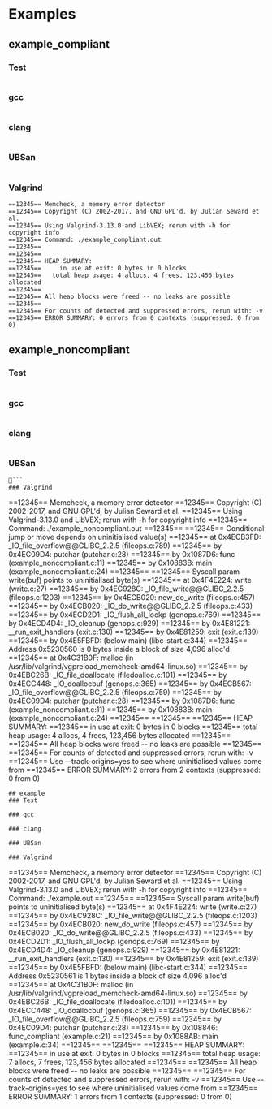 # Examples
## example_compliant
### Test
```
 
```
### gcc
```
```
### clang
```
```
### UBSan
```
 
```
### Valgrind
```
==12345== Memcheck, a memory error detector
==12345== Copyright (C) 2002-2017, and GNU GPL'd, by Julian Seward et al.
==12345== Using Valgrind-3.13.0 and LibVEX; rerun with -h for copyright info
==12345== Command: ./example_compliant.out
==12345== 
 ==12345== 
==12345== HEAP SUMMARY:
==12345==     in use at exit: 0 bytes in 0 blocks
==12345==   total heap usage: 4 allocs, 4 frees, 123,456 bytes allocated
==12345== 
==12345== All heap blocks were freed -- no leaks are possible
==12345== 
==12345== For counts of detected and suppressed errors, rerun with: -v
==12345== ERROR SUMMARY: 0 errors from 0 contexts (suppressed: 0 from 0)
```
## example_noncompliant
### Test
```
 
```
### gcc
```
```
### clang
```
```
### UBSan
```
```
### Valgrind
```
==12345== Memcheck, a memory error detector
==12345== Copyright (C) 2002-2017, and GNU GPL'd, by Julian Seward et al.
==12345== Using Valgrind-3.13.0 and LibVEX; rerun with -h for copyright info
==12345== Command: ./example_noncompliant.out
==12345== 
==12345== Conditional jump or move depends on uninitialised value(s)
==12345==    at 0x4ECB3FD: _IO_file_overflow@@GLIBC_2.2.5 (fileops.c:789)
==12345==    by 0x4EC09D4: putchar (putchar.c:28)
==12345==    by 0x1087D6: func (example_noncompliant.c:11)
==12345==    by 0x10883B: main (example_noncompliant.c:24)
==12345== 
==12345== Syscall param write(buf) points to uninitialised byte(s)
==12345==    at 0x4F4E224: write (write.c:27)
==12345==    by 0x4EC928C: _IO_file_write@@GLIBC_2.2.5 (fileops.c:1203)
==12345==    by 0x4ECB020: new_do_write (fileops.c:457)
==12345==    by 0x4ECB020: _IO_do_write@@GLIBC_2.2.5 (fileops.c:433)
==12345==    by 0x4ECD2D1: _IO_flush_all_lockp (genops.c:769)
==12345==    by 0x4ECD4D4: _IO_cleanup (genops.c:929)
==12345==    by 0x4E81221: __run_exit_handlers (exit.c:130)
==12345==    by 0x4E81259: exit (exit.c:139)
==12345==    by 0x4E5FBFD: (below main) (libc-start.c:344)
==12345==  Address 0x5230560 is 0 bytes inside a block of size 4,096 alloc'd
==12345==    at 0x4C31B0F: malloc (in /usr/lib/valgrind/vgpreload_memcheck-amd64-linux.so)
==12345==    by 0x4EBC26B: _IO_file_doallocate (filedoalloc.c:101)
==12345==    by 0x4ECC448: _IO_doallocbuf (genops.c:365)
==12345==    by 0x4ECB567: _IO_file_overflow@@GLIBC_2.2.5 (fileops.c:759)
==12345==    by 0x4EC09D4: putchar (putchar.c:28)
==12345==    by 0x1087D6: func (example_noncompliant.c:11)
==12345==    by 0x10883B: main (example_noncompliant.c:24)
==12345== 
 ==12345== 
==12345== HEAP SUMMARY:
==12345==     in use at exit: 0 bytes in 0 blocks
==12345==   total heap usage: 4 allocs, 4 frees, 123,456 bytes allocated
==12345== 
==12345== All heap blocks were freed -- no leaks are possible
==12345== 
==12345== For counts of detected and suppressed errors, rerun with: -v
==12345== Use --track-origins=yes to see where uninitialised values come from
==12345== ERROR SUMMARY: 2 errors from 2 contexts (suppressed: 0 from 0)
```
## example
### Test
```
  
```
### gcc
```
```
### clang
```
```
### UBSan
```
  
```
### Valgrind
```
==12345== Memcheck, a memory error detector
==12345== Copyright (C) 2002-2017, and GNU GPL'd, by Julian Seward et al.
==12345== Using Valgrind-3.13.0 and LibVEX; rerun with -h for copyright info
==12345== Command: ./example.out
==12345== 
==12345== Syscall param write(buf) points to uninitialised byte(s)
==12345==    at 0x4F4E224: write (write.c:27)
==12345==    by 0x4EC928C: _IO_file_write@@GLIBC_2.2.5 (fileops.c:1203)
==12345==    by 0x4ECB020: new_do_write (fileops.c:457)
==12345==    by 0x4ECB020: _IO_do_write@@GLIBC_2.2.5 (fileops.c:433)
==12345==    by 0x4ECD2D1: _IO_flush_all_lockp (genops.c:769)
==12345==    by 0x4ECD4D4: _IO_cleanup (genops.c:929)
==12345==    by 0x4E81221: __run_exit_handlers (exit.c:130)
==12345==    by 0x4E81259: exit (exit.c:139)
==12345==    by 0x4E5FBFD: (below main) (libc-start.c:344)
==12345==  Address 0x5230561 is 1 bytes inside a block of size 4,096 alloc'd
==12345==    at 0x4C31B0F: malloc (in /usr/lib/valgrind/vgpreload_memcheck-amd64-linux.so)
==12345==    by 0x4EBC26B: _IO_file_doallocate (filedoalloc.c:101)
==12345==    by 0x4ECC448: _IO_doallocbuf (genops.c:365)
==12345==    by 0x4ECB567: _IO_file_overflow@@GLIBC_2.2.5 (fileops.c:759)
==12345==    by 0x4EC09D4: putchar (putchar.c:28)
==12345==    by 0x108846: func_compliant (example.c:21)
==12345==    by 0x1088AB: main (example.c:34)
==12345== 
  ==12345== 
==12345== HEAP SUMMARY:
==12345==     in use at exit: 0 bytes in 0 blocks
==12345==   total heap usage: 7 allocs, 7 frees, 123,456 bytes allocated
==12345== 
==12345== All heap blocks were freed -- no leaks are possible
==12345== 
==12345== For counts of detected and suppressed errors, rerun with: -v
==12345== Use --track-origins=yes to see where uninitialised values come from
==12345== ERROR SUMMARY: 1 errors from 1 contexts (suppressed: 0 from 0)
```
